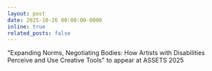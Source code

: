 ```yaml
---
layout: post
date: 2025-10-26 00:00:00-0000
inline: true
related_posts: false
---
```


"Expanding Norms, Negotiating Bodies: How Artists with Disabilities Perceive and Use Creative Tools" to appear at ASSETS 2025
